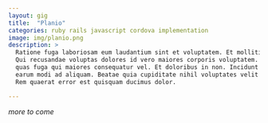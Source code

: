 ```yaml
---
layout: gig
title:  "Planio"
categories: ruby rails javascript cordova implementation
image: img/planio.png
description: >
  Ratione fuga laboriosam eum laudantium sint et voluptatem. Et mollitia ad qui.
  Qui recusandae voluptas dolores id vero maiores corporis voluptatem. Et omnis
  quas fuga qui maiores consequatur vel. Et doloribus in non. Incidunt sed et
  earum modi ad aliquam. Beatae quia cupiditate nihil voluptates velit eveniet.
  Rem quaerat error est quisquam ducimus dolor.

---
```


_more to come_
